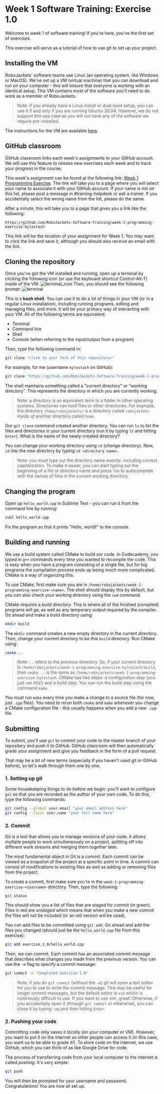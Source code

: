 # Week 1 Software Training: Exercise 1.0

Welcome to week 1 of software training! If you're here, you've the first set of exercises.

This exercise will serve as a tutorial of how to use git to set up your project.

## Installing the VM
RoboJackets' software teams use Linux (an operating system, like Windows or MacOS). We've set up a VM (virtual machine) that you can download and run on your computer - this will ensure that everyone is working with an identical setup. This VM contains most of the software you'll need to do work as a member of RoboJackets.

> Note: if you already have a Linux install or dual-boot setup, you can use it if and only if you are running Ubuntu 20.04. However, we do not support this use case as you will not have any of the software we require pre-installed.

The instructions for the VM are available [here]().

## GitHub classroom
GitHub classroom links each week's assignments to your GitHub account. We will use this feature to release new exercises each week and to track your progress in the course.

This week's assignment can be found at the following link:
[Week 1 Programming Exercise](https://classroom.github.com/a/HkIuITsO). The link will take you to a page where you will select your name to associate it with your GitHub account. If your name is not on this list, please post a message in #training-helpdesk or ask a trainer. If you accidentally select the wrong name from the list, please do the same.

After a minute, this will take you to a page that gives you a link like the following:
```
https://github.com/RoboJackets-Software-Training/week-1-programming-exercise-kylestach
```
This link will be the location of your assignment for Week 1. You may want to click the link and save it, although you should also receive an email with the link.

## Cloning the repository
Once you've got the VM installed and running, open up a terminal by clicking the following icon (or use the keyboard shortcut Control-Alt-T) inside of the VM:
![terminal_icon]()
Then, you should see the following prompt:
![terminal]()

This is a **bash shell**. You can use it to do a lot of things in your VM (or in a regular Linux installation), including running programs, editing and managing files, and more. It will be your primary way of interacting with your VM. All of the following terms are equivalent:
 - Terminal
 - Command line
 - Shell
 - Console (when referring to the input/output from a program)

Then, type the following command in:
```bash
git clone "<link to your fork of this repository>"
```
For example, for me (username `kylestach` on GitHub):
```bash
git clone "https://github.com/RoboJackets-Software-Training/week-1-programming-exercise-kylestach"
```

The shell maintains something called a "current directory" or "working directory". This represents the directory in which you are currently working.
> Note: a directory is an equivalent term to a folder in other operating systems.
Directories can hold files or other directories. For example, the directory `/home/robojackets/` is a directory called `robojackets` _inside of_ another directory called `home`.

Our `git clone` command created another directory. You can run `ls` to _list_ the files and directories in your current directory (run it by typing `ls` and hitting `Enter`). What is the name of the newly-created directory?

You can change your working directory using `cd` (_change directory_). Now, `cd` into the new directory by typing `cd <directory name>`.

> Note: you must type out the directory name _exactly_, including correct capitalization. To make it easier, you can start typing out the beginning of a file or directory name and press `Tab` to autocomplete with the names of files in the current working directory.

## Changing the program
Open up `hello_world.cpp` in Sublime Text - you can run it from the command line by running:
```cpp
subl hello_world.cpp
```

Fix the program so that it prints "Hello, world!" to the console.

## Building and running
We use a build system called CMake to build our code. In Codecademy, you typed in `g++` commands every time you wanted to recompile the code. This is easy when you have a program consisting of a single file, but for big programs the compilation process ends up being much more complicated. CMake is a way of organizing this.

To use CMake, first make sure you are in `/home/robojackets/week-1-programming-exercise-<name>`. The shell should display this by default, but you can also check your working directory using the `cwd` command.

CMake requires a _build directory_. This is where all of the finished (compiled) programs will go, as well as any temporary output required by the compiler. Go ahead and make a build directory using:
```bash
mkdir build
```
The `mkdir` command creates a new empty directory in the current directory. Then, change your current directory to be this `build` directory. Run CMake using:
```bash
cmake ..
```
> Note: `..` refers to the _previous_ directory. So, if your current directory is `/home/robojackets/week-1-programming-exercise-kylestach/build`, then `cmake ..` is the same as `/home/robojackets/week-1-programming-exercise-kylestach`.
CMake has two steps: a configuration step (you just ran this!) and a build step. You can run the build step using the command `make`.

You must run `make` every time you make a change to a source file (for now, just `.cpp` files). You need to rerun both `cmake` and `make` whenever you change a CMake configuration file - this usually happens when you add a new `.cpp` file.

## Submitting
To submit, you'll use `git` to commit your code to the master branch of your repository and push it to GitHub. GitHub classroom will then automatically grade your assignment and give you feedback in the form of a pull request.

That may be a lot of new terms (especially if you haven't used git or GitHub before), so let's walk through them one by one.

### 1. Setting up git
Some housekeeping things to do before we begin: you'll want to configure `git` so that you are recorded as the author of your own code. To do this, type the following commands:
```bash
git config --global user.email "your email address here"
git config --local user.name "your full name here"
```

### 2. Commit
Git is a tool that allows you to manage versions of your code. It allows multiple people to work simultaneously on a project, splitting off into different work streams and merging them together later.

The most fundamental object in Git is a _commit_. Each commit can be viewed as a snapshot of the project at a specific point in time. A commit can consist of modifications to existing files as well as adding or removing files from the project.

To create a commit, first make sure you're in the `week-1-programming-exercise-<username>` directory. Then, type the following:
```bash
git status
```
This should show you a list of files that are staged for commit (in green). Files in red are _unstaged_ which means that when you make a new commit the files will not be included (or an old version will be used).

You can add files to be committed using `git add`. Go ahead and add the files you changed (should just be the `hello_world.cpp` file from this exercise):
```bash
git add exercise_1_0/hello_world.cpp
```
Then, we can commit. Each commit has an associated _commit message_ that describes what changes you made from the previous version. You can use the `-m` flag to specify a commit message:
```bash
git commit -m "Completed exercise 1.0"
```

> Note: if you do `git commit` (without the `-m`) git will open a text editor for you to use to write the commit message. This may be useful for longer commit messages, but the default editor is `vim` which is notoriously difficult to use. If you want to use vim, great! Otherwise, if you accidentally open it (through `git commit` or otherwise), you can close it by typing `:wq` and then hitting `Enter`.

### 2. Pushing your code
Committing code only saves it _locally_ (on your computer or VM). However, you want to put it on the internet so other people can access it (in this case, you want us to be able to grade it!). To store code on the internet, we use _GitHub_, which you can think of as like Google Drive for code.

The process of transferring code from your local computer to the internet is called _pushing_. It's very simple:
```bash
git push
```
You will then be prompted for your username and password. Congratulations! You are now all set up.
